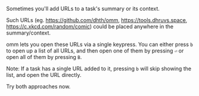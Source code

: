 Sometimes you'll add URLs to a task's summary or its context.
		
Such URLs (eg. https://github.com/dhth/omm, https://tools.dhruvs.space,
https://c.xkcd.com/random/comic) could be placed anywhere in the
summary/context.

omm lets you open these URLs via a single keypress. You can either press `b` to
open up a list of all URLs, and then open one of them by pressing `⏎` or open
all of them by pressing `B`.

Note: If a task has a single URL added to it, pressing `b` will skip showing the
list, and open the URL directly.

Try both approaches now.
